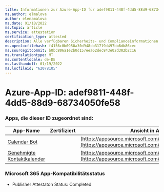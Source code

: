 ```yaml
---
title: Informationen zur Azure-App-ID für adef9811-448f-4dd5-88d9-68734050fe58
ms.author: elmalova
author: elenamalova
ms.date: 01/18/2022
ms.topic: article
ms.service: attestation
certification_type: attested
description: Alle verfügbaren Sicherheits- und Complianceinformationen für adef9811-448f-4dd5-88d9-68734050fe58.
ms.openlocfilehash: f4156c0b0950a30d948cb31719d497bb8db86cec
ms.sourcegitcommit: b0bc806a1e2b0d157eea62dec843e02d302b2c16
ms.translationtype: MT
ms.contentlocale: de-DE
ms.lasthandoff: 01/19/2022
ms.locfileid: "62078105"
---
```

# <a name="azure-app-id-adef9811-448f-4dd5-88d9-68734050fe58"></a>Azure-App-ID: adef9811-448f-4dd5-88d9-68734050fe58


### <a name="apps-associated-with-this-id"></a>Apps, die dieser ID zugeordnet sind:
| **App-Name** | **Zertifiziert** | **Ansicht in AppSource** |
|--------------|---------------|-----------------------|
| [Calendar Bot](https://docs.microsoft.com/microsoft-365-app-certification/forward/WA104381271) |  | [https://appsource.microsoft.com/product/office/WA104381271](https://appsource.microsoft.com/product/office/WA104381271) |
| [Genehmigte Kontaktkalender](https://docs.microsoft.com/microsoft-365-app-certification/forward/WA104380294) |  | [https://appsource.microsoft.com/product/office/WA104380294](https://appsource.microsoft.com/product/office/WA104380294) |

### <a name="microsoft-365-app-compliance-status"></a>Microsoft 365 App-Kompatibilitätsstatus
- Publisher Attestaton Status: Completed
